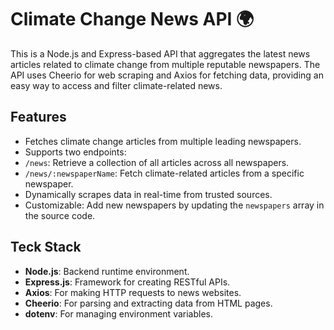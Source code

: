 # Climate Change News API 🌍

This is a Node.js and Express-based API that aggregates the latest news articles related to climate change from multiple reputable newspapers. The API uses Cheerio for web scraping and Axios for fetching data, providing an easy way to access and filter climate-related news.

## Features
* Fetches climate change articles from multiple leading newspapers.
* Supports two endpoints:
* `/news`: Retrieve a collection of all articles across all newspapers.
* `/news/:newspaperName`: Fetch climate-related articles from a specific newspaper.
* Dynamically scrapes data in real-time from trusted sources.
* Customizable: Add new newspapers by updating the `newspapers` array in the source code.
  
## Teck Stack
* **Node.js**: Backend runtime environment.
* **Express.js**: Framework for creating RESTful APIs.
* **Axios**: For making HTTP requests to news websites.
* **Cheerio**: For parsing and extracting data from HTML pages.
* **dotenv**: For managing environment variables.